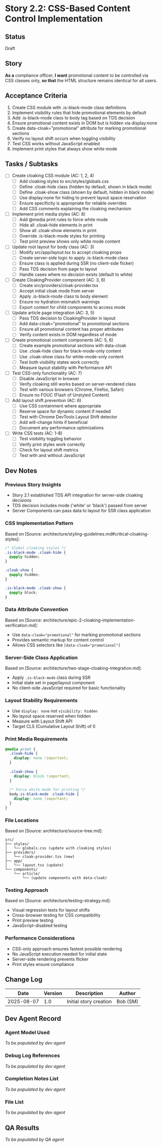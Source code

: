 # Story 2.2: CSS-Based Content Control Implementation

## Status
Draft

## Story
**As a** compliance officer,
**I want** promotional content to be controlled via CSS classes only,
**so that** the HTML structure remains identical for all users.

## Acceptance Criteria
1. Create CSS module with .is-black-mode class definitions
2. Implement visibility rules that hide promotional elements by default
3. Add .is-black-mode class to body tag based on TDS decision
4. Ensure promotional content exists in DOM but is hidden via display:none
5. Create data-cloak="promotional" attribute for marking promotional sections
6. Verify no layout shift occurs when toggling visibility
7. Test CSS works without JavaScript enabled
8. Implement print styles that always show white mode

## Tasks / Subtasks
- [ ] Create cloaking CSS module (AC: 1, 2, 4)
  - [ ] Add cloaking styles to src/styles/globals.css
  - [ ] Define .cloak-hide class (hidden by default, shown in black mode)
  - [ ] Define .cloak-show class (shown by default, hidden in black mode)
  - [ ] Use display:none for hiding to prevent layout space reservation
  - [ ] Ensure specificity is appropriate for reliable overrides
  - [ ] Add CSS comments explaining the cloaking mechanism
- [ ] Implement print media styles (AC: 8)
  - [ ] Add @media print rules to force white mode
  - [ ] Hide all .cloak-hide elements in print
  - [ ] Show all .cloak-show elements in print
  - [ ] Override .is-black-mode styles for printing
  - [ ] Test print preview shows only white mode content
- [ ] Update root layout for body class (AC: 3)
  - [ ] Modify src/app/layout.tsx to accept cloaking props
  - [ ] Create server-side logic to apply .is-black-mode class
  - [ ] Ensure class is applied during SSR (no client-side flicker)
  - [ ] Pass TDS decision from page to layout
  - [ ] Handle cases where no decision exists (default to white)
- [ ] Create CloakingProvider component (AC: 3, 6)
  - [ ] Create src/providers/cloak-provider.tsx
  - [ ] Accept initial cloak mode from server
  - [ ] Apply .is-black-mode class to body element
  - [ ] Ensure no hydration mismatch warnings
  - [ ] Export context for child components to access mode
- [ ] Update article page integration (AC: 3, 5)
  - [ ] Pass TDS decision to CloakingProvider in layout
  - [ ] Add data-cloak="promotional" to promotional sections
  - [ ] Ensure all promotional content has proper attributes
  - [ ] Verify content exists in DOM regardless of mode
- [ ] Create promotional content components (AC: 5, 6)
  - [ ] Create example promotional sections with data-cloak
  - [ ] Use .cloak-hide class for black-mode-only content
  - [ ] Use .cloak-show class for white-mode-only content
  - [ ] Test both visibility states work correctly
  - [ ] Measure layout stability with Performance API
- [ ] Test CSS-only functionality (AC: 7)
  - [ ] Disable JavaScript in browser
  - [ ] Verify cloaking still works based on server-rendered class
  - [ ] Test with various browsers (Chrome, Firefox, Safari)
  - [ ] Ensure no FOUC (Flash of Unstyled Content)
- [ ] Add layout shift prevention (AC: 6)
  - [ ] Use CSS containment where appropriate
  - [ ] Reserve space for dynamic content if needed
  - [ ] Test with Chrome DevTools Layout Shift detector
  - [ ] Add will-change hints if beneficial
  - [ ] Document any performance optimizations
- [ ] Write CSS tests (AC: 1-8)
  - [ ] Test visibility toggling behavior
  - [ ] Verify print styles work correctly
  - [ ] Check for layout shift metrics
  - [ ] Test with and without JavaScript

## Dev Notes
### Previous Story Insights
- Story 2.1 established TDS API integration for server-side cloaking decisions
- TDS decision includes mode ('white' or 'black') passed from server
- Server Components can pass data to layout for SSR class application

### CSS Implementation Pattern
Based on [Source: architecture/styling-guidelines.md#critical-cloaking-styles]:
```css
/* Global cloaking styles */
.is-black-mode .cloak-hide {
  @apply hidden;
}

.cloak-show {
  @apply hidden;
}

.is-black-mode .cloak-show {
  @apply block;
}
```

### Data Attribute Convention
Based on [Source: architecture/epic-2-cloaking-implementation-verification.md]:
- Use `data-cloak="promotional"` for marking promotional sections
- Provides semantic markup for content control
- Allows CSS selectors like `[data-cloak="promotional"]`

### Server-Side Class Application
Based on [Source: architecture/two-stage-cloaking-integration.md]:
- Apply `.is-black-mode` class during SSR
- Initial state set in page/layout component
- No client-side JavaScript required for basic functionality

### Layout Stability Requirements
- Use `display: none` not `visibility: hidden`
- No layout space reserved when hidden
- Measure with Layout Shift API
- Target CLS (Cumulative Layout Shift) of 0

### Print Media Requirements
```css
@media print {
  .cloak-hide {
    display: none !important;
  }
  
  .cloak-show {
    display: block !important;
  }
  
  /* Force white mode for printing */
  body.is-black-mode .cloak-hide {
    display: none !important;
  }
}
```

### File Locations
Based on [Source: architecture/source-tree.md]:
```
src/
├── styles/
│   └── globals.css (update with cloaking styles)
├── providers/
│   └── cloak-provider.tsx (new)
├── app/
│   └── layout.tsx (update)
└── components/
    └── article/
        └── (update components with data-cloak)
```

### Testing Approach
Based on [Source: architecture/testing-strategy.md]:
- Visual regression tests for layout shifts
- Cross-browser testing for CSS compatibility
- Print preview testing
- JavaScript-disabled testing

### Performance Considerations
- CSS-only approach ensures fastest possible rendering
- No JavaScript execution needed for initial state
- Server-side rendering prevents flicker
- Print styles ensure compliance

## Change Log
| Date | Version | Description | Author |
|------|---------|-------------|---------|
| 2025-08-07 | 1.0 | Initial story creation | Bob (SM) |

## Dev Agent Record
### Agent Model Used
_To be populated by dev agent_

### Debug Log References
_To be populated by dev agent_

### Completion Notes List
_To be populated by dev agent_

### File List
_To be populated by dev agent_

## QA Results
_To be populated by QA agent_